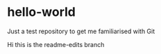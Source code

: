# hello-world
Just a test repository to get me familiarised with Git

Hi this is the readme-edits branch
